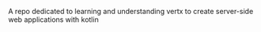 A repo dedicated to learning and understanding vertx to create server-side web applications with kotlin
